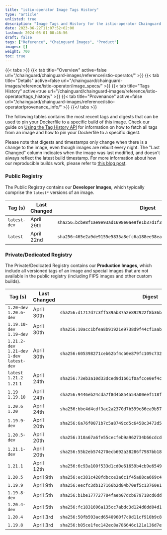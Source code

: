 ```yaml
---
title: "istio-operator Image Tags History"
type: "article"
unlisted: true
description: "Image Tags and History for the istio-operator Chainguard Image"
date: 2023-06-22T11:07:52+02:00
lastmod: 2024-05-01 00:46:56
draft: false
tags: ["Reference", "Chainguard Images", "Product"]
images: []
weight: 700
toc: true
---
```


{{< tabs >}}
{{< tab title="Overview" active=false url="/chainguard/chainguard-images/reference/istio-operator/" >}}
{{< tab title="Details" active=false url="/chainguard/chainguard-images/reference/istio-operator/image_specs/" >}}
{{< tab title="Tags History" active=true url="/chainguard/chainguard-images/reference/istio-operator/tags_history/" >}}
{{< tab title="Provenance" active=false url="/chainguard/chainguard-images/reference/istio-operator/provenance_info/" >}}
{{</ tabs >}}

The following tables contains the most recent tags and digests that can be used to pin your Dockerfile to a specific build of this image. Check our guide on [Using the Tag History API](/chainguard/chainguard-images/using-the-tag-history-api/) for information on how to fetch all tags from an image and how to pin your Dockerfile to a specific digest.

Please note that digests and timestamps only change when there is a change to the image, even though images are rebuilt every night. The "Last Changed" column indicates when the image was last modified, and doesn't always reflect the latest build timestamp. For more information about how our reproducible builds work, please refer to [this blog post](https://www.chainguard.dev/unchained/reproducing-chainguards-reproducible-image-builds).

### Public Registry
The Public Registry contains our **Developer Images**, which typically comprise the `latest*` versions of an image.

| Tag (s)       | Last Changed | Digest                                                                    |
|---------------|--------------|---------------------------------------------------------------------------|
|  `latest-dev` | April 29th   | `sha256:bcbe8f1ae9e93ad1698e0ae9fe1b37d1f3180986fe3f7d514ae521b90dd7eb63` |
|  `latest`     | April 22nd   | `sha256:465e2a9de9155e5835a8efc6a188ee38ea406308b1ef4f80bbc9e1155c1c3175` |


### Private/Dedicated Registry
The Private/Dedicated Registry contains our **Production Images**, which include all versioned tags of an image and special images that are not available in the public registry (including FIPS images and other custom builds).

| Tag (s)                                       | Last Changed | Digest                                                                    |
|-----------------------------------------------|--------------|---------------------------------------------------------------------------|
|  `1.20-dev` `1.20.6-dev`                      | April 30th   | `sha256:d1717d7c3ff539ab37a2e892922f8b36ba782d6434ae247ad839c74591e150c5` |
|  `1.19.10-dev` `1.19-dev`                     | April 30th   | `sha256:10acc1bfea8b91921e9738d9f44cf1aabffd7c140aa52ec92da43700ec0840a8` |
|  `1.21.2-dev` `1.21-dev` `1-dev` `latest-dev` | April 30th   | `sha256:605398271ceb62bf4cb0e879fc109c732bf752730faa3f982db86ce3604c8706` |
|  `latest` `1.21.2` `1.21` `1`                 | April 24th   | `sha256:73eb3a10d33dced9d1b61f0afcce0ef4c9d815020e4ab1a3ee1e8b52b995a9c5` |
|  `1.19` `1.19.10`                             | April 24th   | `sha256:9446eb24cda7f8d4b854a54a00eef118fcde0e7ba36dd987ede40909da6bfaab` |
|  `1.20.6` `1.20`                              | April 24th   | `sha256:bbe4d4cdf3ac2a2370d7b599e86ea9b577372e67237f34050513c1d55b637659` |
|  `1.19.9-dev`                                 | April 20th   | `sha256:6a76f0071b7c5a8749cd5c6458c3473d5c3412b349f9bbac24187ce43e71abdf` |
|  `1.20.5-dev`                                 | April 20th   | `sha256:310a67a6fe55cecfeb9a962734b66cdcde19ed38f85940fa3dff683ae786e0dc` |
|  `1.21.1-dev`                                 | April 20th   | `sha256:55b2eb574270ecb692a38286f7987bb18865214352e92a6d54ad3413902b8ded` |
|  `1.21.1`                                     | April 12th   | `sha256:6c93a100f533d1cd0e61659b4cb9e65491b5720261705036d0e64c86b40708a2` |
|  `1.20.5`                                     | April 9th    | `sha256:ec381c420fdbcce3a6c1f45a88ca669c4b0b54dfebc32cd45ba2ad51efe5a99c` |
|  `1.19.9`                                     | April 9th    | `sha256:eecfc3db127166b2d84b70ef5c13760e17e80aba7270b21f5c49a38b162368eb` |
|  `1.19.8-dev`                                 | April 5th    | `sha256:b1be177727784faeb07dcb679718cd6dd215293b3d247e54cf88377ab74ee141` |
|  `1.20.4-dev`                                 | April 5th    | `sha256:fc1831696a135cc7abdc3d124d6dd04d18d7d1224e0124c724cfc16f6759ca5d` |
|  `1.20.4`                                     | April 3rd    | `sha256:50fb593acd6540960f7c0d11cf910b9c86492d9b1ac9835b20be7ebe62d6c61a` |
|  `1.19.8`                                     | April 3rd    | `sha256:b05ce1fec142ec8a786646c121a136d7e20ccb75308a7c97637905024480745c` |

